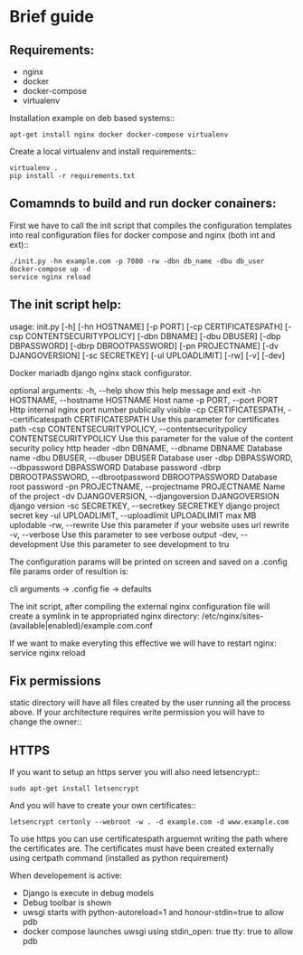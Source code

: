 Brief guide
===========

Requirements:
-------------

* nginx
* docker
* docker-compose
* virtualenv

Installation example on deb based systems::

    apt-get install nginx docker docker-compose virtualenv

Create a local virtualenv and install requirements::

    virtualenv .
    pip install -r requirements.txt

Comamnds to build and run docker conainers:
------------------------------------------

First we have to call the init script that compiles the configuration templates
into real configuration files for docker compose and nginx (both int and ext)::


    ./init.py -hn example.com -p 7080 -rw -dbn db_name -dbu db_user
    docker-compose up -d
    service nginx reload

The init script help:
--------------------------
usage: init.py [-h] [-hn HOSTNAME] [-p PORT] [-cp CERTIFICATESPATH]
               [-csp CONTENTSECURITYPOLICY] [-dbn DBNAME] [-dbu DBUSER]
               [-dbp DBPASSWORD] [-dbrp DBROOTPASSWORD] [-pn PROJECTNAME]
               [-dv DJANGOVERSION] [-sc SECRETKEY] [-ul UPLOADLIMIT] [-rw]
               [-v] [-dev]

Docker mariadb django nginx stack configurator.

optional arguments:
  -h, --help            show this help message and exit
  -hn HOSTNAME, --hostname HOSTNAME
                        Host name
  -p PORT, --port PORT  Http internal nginx port number publically visible
  -cp CERTIFICATESPATH, --certificatespath CERTIFICATESPATH
                        Use this parameter for certificates path
  -csp CONTENTSECURITYPOLICY, --contentsecuritypolicy CONTENTSECURITYPOLICY
                        Use this parameter for the value of the content
                        security policy http header
  -dbn DBNAME, --dbname DBNAME
                        Database name
  -dbu DBUSER, --dbuser DBUSER
                        Database user
  -dbp DBPASSWORD, --dbpassword DBPASSWORD
                        Database password
  -dbrp DBROOTPASSWORD, --dbrootpassword DBROOTPASSWORD
                        Database root password
  -pn PROJECTNAME, --projectname PROJECTNAME
                        Name of the project
  -dv DJANGOVERSION, --djangoversion DJANGOVERSION
                        django version
  -sc SECRETKEY, --secretkey SECRETKEY
                        django project secret key
  -ul UPLOADLIMIT, --uploadlimit UPLOADLIMIT
                        max MB uplodable
  -rw, --rewrite        Use this parameter if your website uses url rewrite
  -v, --verbose         Use this parameter to see verbose output
  -dev, --development   Use this parameter to see development to tru
  
The configuration params will be printed on screen and saved on a .config file
params order of resultion is:

cli arguments -> .config fie -> defaults

The init script, after compiling the external nginx configuration file will
create a symlink in te appropriated nginx directory:
/etc/nginx/sites-(available|enabled)/example.com.conf

If we want to make everyting this effective we will have to restart nginx:
service nginx reload

Fix permissions
---------------

static directory will have all files created by the user running all the process
above. If your architecture requires write permission you will have to change
the owner::

HTTPS
-----

If you want to setup an https server you will also need letsencrypt::

    sudo apt-get install letsencrypt

And you will have to create your own certificates::

    letsencrypt certonly --webroot -w . -d example.com -d www.example.com


To use https you can use certificatespath arguemnt writing the path where the
certificates are. The certificates must have been created externally
using certpath command (installed as python requirement)


When developement is active:

 * Django is execute in debug models
 * Debug toolbar is shown
 * uwsgi starts with python-autoreload=1 and honour-stdin=true to allow pdb
 * docker compose launches uwsgi using stdin_open: true tty: true to allow pdb
